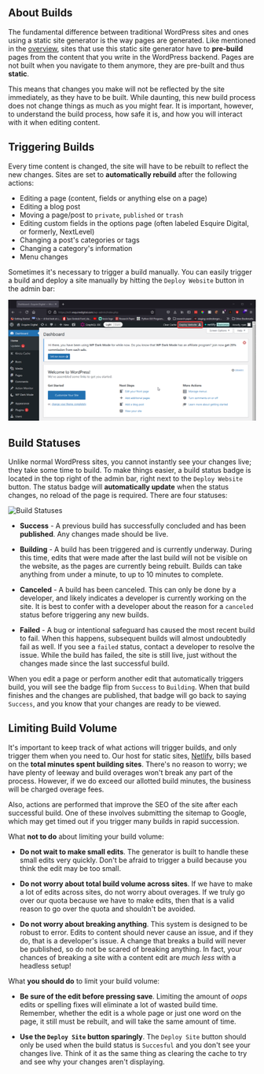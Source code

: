 ## About Builds

The fundamental difference between traditional WordPress sites and ones using a static site generator is the way pages are generated. Like mentioned in the [overview](README.md), sites that use this static site generator have to **pre-build** pages from the content that you write in the WordPress backend. Pages are not built when you navigate to them anymore, they are pre-built and thus **static**.

This means that changes you make will not be reflected by the site immediately, as they have to be built. While daunting, this new build process does not change things as much as you might fear. It is important, however, to understand the build process, how safe it is, and how you will interact with it when editing content.

## Triggering Builds

Every time content is changed, the site will have to be rebuilt to reflect the new changes. Sites are set to **automatically rebuild** after the following actions:

- Editing a page (content, fields or anything else on a page)
- Editing a blog post
- Moving a page/post to `private`, `published` or `trash`
- Editing custom fields in the options page (often labeled Esquire Digital, or formerly, NextLevel)
- Changing a post's categories or tags
- Changing a category's information
- Menu changes

Sometimes it's necessary to trigger a build manually. You can easily trigger a build and deploy a site manually by hitting the `Deploy Website` button in the admin bar:

![Deploy Button](/_media/deploying.png)

## Build Statuses

Unlike normal WordPress sites, you cannot instantly see your changes live; they take some time to build. To make things easier, a build status badge is located in the top right of the admin bar, right next to the `Deploy Website` button. The status badge will **automatically update** when the status changes, no reload of the page is required. There are four statuses:

![Build Statuses](https://d33wubrfki0l68.cloudfront.net/9ea344517c2d7c51cc8c0329e969880359f4e00f/e7c74/images/monitor-sites-status-badges@2x.png)

- **Success** - A previous build has successfully concluded and has been **published**. Any changes made should be live.

- **Building** - A build has been triggered and is currently underway. During this time, edits that were made after the last build will not be visible on the website, as the pages are currently being rebuilt. Builds can take anything from under a minute, to up to 10 minutes to complete.

- **Canceled** - A build has been canceled. This can only be done by a developer, and likely indicates a developer is currently working on the site. It is best to confer with a developer about the reason for a `canceled` status before triggering any new builds.

- **Failed** - A bug or intentional safeguard has caused the most recent build to fail. When this happens, subsequent builds will almost undoubtedly fail as well. If you see a `failed` status, contact a developer to resolve the issue. While the build has failed, the site is still live, just without the changes made since the last successful build.

When you edit a page or perform another edit that automatically triggers build, you will see the badge flip from `Success` to `Building`. When that build finishes and the changes are published, that badge will go back to saying `Success`, and you know that your changes are ready to be viewed.

## Limiting Build Volume

It's important to keep track of what actions will trigger builds, and only trigger them when you need to. Our host for static sites, [Netlify](https://www.netlify.com), bills based on the **total minutes spent building sites**. There's no reason to worry; we have plenty of leeway and build overages won't break any part of the process. However, if we do exceed our allotted build minutes, the business will be charged overage fees.

Also, actions are performed that improve the SEO of the site after each successful build. One of these involves submitting the sitemap to Google, which may get timed out if you trigger many builds in rapid succession.

What **not to do** about limiting your build volume:

- **Do not wait to make small edits**. The generator is built to handle these small edits very quickly. Don't be afraid to trigger a build because you think the edit may be too small.

- **Do not worry about total build volume across sites**. If we have to make a lot of edits across sites, do not worry about overages. If we truly go over our quota because we have to make edits, then that is a valid reason to go over the quota and shouldn't be avoided.

- **Do not worry about breaking anything**. This system is designed to be robust to error. Edits to content should never cause an issue, and if they do, that is a developer's issue. A change that breaks a build will never be published, so do not be scared of breaking anything. In fact, your chances of breaking a site with a content edit are _much less_ with a headless setup!

What **you should do** to limit your build volume:

- **Be sure of the edit before pressing save**. Limiting the amount of _oops_ edits or spelling fixes will eliminate a lot of wasted build time. Remember, whether the edit is a whole page or just one word on the page, it still must be rebuilt, and will take the same amount of time.

- **Use the `Deploy Site` button sparingly**. The `Deploy Site` button should only be used when the build status is `Succesful` and you don't see your changes live. Think of it as the same thing as clearing the cache to try and see why your changes aren't displaying.
